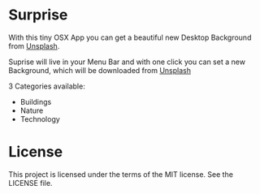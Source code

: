 # Surprise
With this tiny OSX App you can get a beautiful new Desktop Background from [Unsplash](http://Unsplash.com).

Suprise will live in your Menu Bar and with one click you can set a new Background, which will be downloaded from [Unsplash](http://Unsplash.com) 

3 Categories available:
- Buildings
- Nature
- Technology
# License
This project is licensed under the terms of the MIT license. See the LICENSE file.

